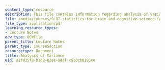 ```yaml
---
content_type: resource
description: This file contains information regarding analysis of variance.
file: /media/courses/9-07-statistics-for-brain-and-cognitive-science-fall-2016/a1fd35f8b1d882ee0dafc9b3cb0195ce_MIT9_07F16_lec14.pdf
file_type: application/pdf
learning_resource_types:
- Lecture Notes
ocw_type: OCWFile
parent_title: Lecture Notes
parent_type: CourseSection
resourcetype: Document
title: Analysis of Variance
uid: a1fd35f8-b1d8-82ee-0daf-c9b3cb0195ce
---
```

